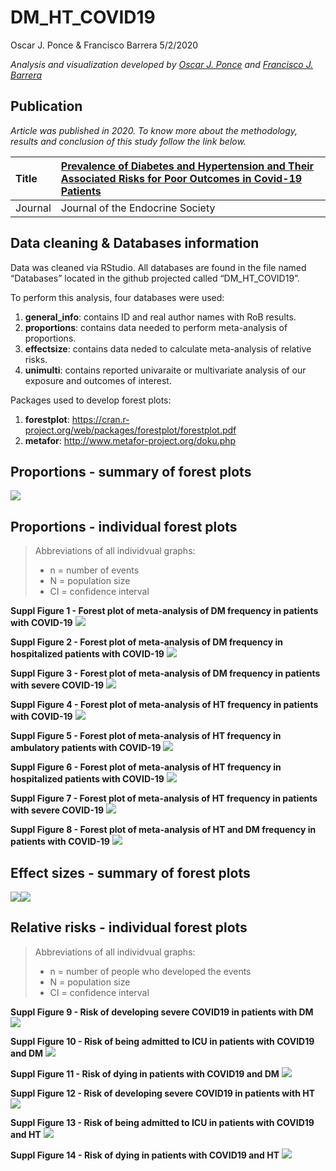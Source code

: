 DM_HT_COVID19
================
Oscar J. Ponce & Francisco Barrera
5/2/2020

<i>Analysis and visualization developed by [Oscar J.
Ponce](https://twitter.com/PonceOJ) and [Francisco J.
Barrera](https://twitter.com/barrera_md)</i>

## Publication

*Article was published in 2020. To know more about the methodology,
results and conclusion of this study follow the link below.*

| Title   | [Prevalence of Diabetes and Hypertension and Their Associated Risks for Poor Outcomes in Covid-19 Patients](https://doi.org/10.1210/jendso/bvaa102) |
|:--------|:----------------------------------------------------------------------------------------------------------------------------------------------------|
| Journal | Journal of the Endocrine Society                                                                                                                    |

## Data cleaning & Databases information

Data was cleaned via RStudio. All databases are found in the file named
“Databases” located in the github projected called “DM_HT_COVID19”.

To perform this analysis, four databases were used:

1.  **general_info**: contains ID and real author names with RoB
    results.
2.  **proportions**: contains data needed to perform meta-analysis of
    proportions.
3.  **effectsize**: contains data neded to calculate meta-analysis of
    relative risks.
4.  **unimulti**: contains reported univaraite or multivariate analysis
    of our exposure and outcomes of interest.

Packages used to develop forest plots:

1.  **forestplot**:
    <https://cran.r-project.org/web/packages/forestplot/forestplot.pdf>
2.  **metafor**: <http://www.metafor-project.org/doku.php>

## Proportions - summary of forest plots

![](forestplots/summary_prevalence_forestplots-1.svg)<!-- -->

## Proportions - individual forest plots

> Abbreviations of all individvual graphs:
>
> -   n = number of events
> -   N = population size
> -   CI = confidence interval

**Suppl Figure 1 - Forest plot of meta-analysis of DM frequency in
patients with COVID-19**
![](forestplots/forestplot1_prop_DM_overall-1.svg)<!-- -->

**Suppl Figure 2 - Forest plot of meta-analysis of DM frequency in
hospitalized patients with COVID-19**
![](forestplots/forestplot1_prop_DM_inpatients-1.svg)<!-- -->

**Suppl Figure 3 - Forest plot of meta-analysis of DM frequency in
patients with severe COVID-19**
![](forestplots/forestplot1_prop_DM_severe_COVID-19-1.svg)<!-- -->

**Suppl Figure 4 - Forest plot of meta-analysis of HT frequency in
patients with COVID-19**
![](forestplots/forestplot1_prop_HT_COVID19-1.svg)<!-- -->

**Suppl Figure 5 - Forest plot of meta-analysis of HT frequency in
ambulatory patients with COVID-19**
![](forestplots/forestplot1_prop_HT_outpatients_COVID19-1.svg)<!-- -->

**Suppl Figure 6 - Forest plot of meta-analysis of HT frequency in
hospitalized patients with COVID-19**
![](forestplots/forestplot3_prop_HT_inpatient_COVID19-1.svg)<!-- -->

**Suppl Figure 7 - Forest plot of meta-analysis of HT frequency in
patients with severe COVID-19**
![](forestplots/forestplot4_prop_HT__severe_COVID19-1.svg)<!-- -->

**Suppl Figure 8 - Forest plot of meta-analysis of HT and DM frequency
in patients with COVID-19**
![](forestplots/forestplot5_prop_HT_DM_COVID19-1.svg)<!-- -->

## Effect sizes - summary of forest plots

![](forestplots/summary_forestplots-1.svg)<!-- -->![](forestplots/summary_forestplots-2.svg)<!-- -->

## Relative risks - individual forest plots

> Abbreviations of all individvual graphs:
>
> -   n = number of people who developed the events
> -   N = population size
> -   CI = confidence interval

**Suppl Figure 9 - Risk of developing severe COVID19 in patients with
DM** ![](forestplots/suppl9_rr_DM_severecovid19-1.svg)<!-- -->

**Suppl Figure 10 - Risk of being admitted to ICU in patients with
COVID19 and DM** ![](forestplots/suppl10_rr_DM_icu-1.svg)<!-- -->

**Suppl Figure 11 - Risk of dying in patients with COVID19 and DM**
![](forestplots/suppl11_rr_DM_death-1.svg)<!-- -->

**Suppl Figure 12 - Risk of developing severe COVID19 in patients with
HT** ![](forestplots/suppl12_rr_HT_severecovid19-1.svg)<!-- -->

**Suppl Figure 13 - Risk of being admitted to ICU in patients with
COVID19 and HT** ![](forestplots/suppl13_rr_HT_icu-1.svg)<!-- -->

**Suppl Figure 14 - Risk of dying in patients with COVID19 and HT**
![](forestplots/suppl14_rr_HT_death-1.svg)<!-- -->
